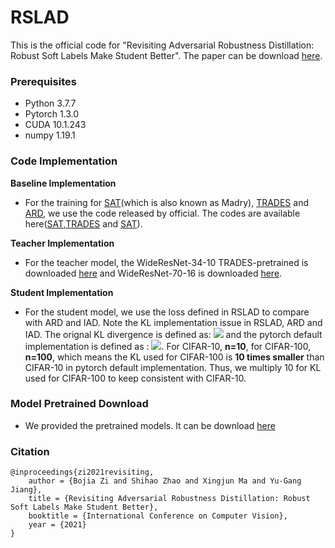 # RSLAD
This is the official code for "Revisiting Adversarial Robustness Distillation: Robust Soft Labels Make Student Better". The paper can be download [here](https://arxiv.org).

### Prerequisites
* Python 3.7.7
* Pytorch 1.3.0
* CUDA 10.1.243
* numpy 1.19.1

### Code Implementation
**Baseline Implementation**

* For the training for [SAT](https://arxiv.org/pdf/1706.06083.pdf)(which is also known as Madry), [TRADES](https://arxiv.or/pdf/1901.08573.pdf) and [ARD](https://arxiv.org/pdf/1905.09747.pdf), we use the code released by official. The codes are available here([SAT](https://github.com/MadryLab/cifar10_challenge),[TRADES](https://github.com/yaodongyu/TRADES) and [SAT](https://github.com/goldblum/AdversariallyRobustDistillation)).

**Teacher Implementation**

* For the teacher model, the WideResNet-34-10 TRADES-pretrained is downloaded [here](https://drive.google.com/file/d/10sHvaXhTNZGz618QmD5gSOAjO3rMzV33/view) and WideResNet-70-16 is downloaded [here](https://drive.google.com/file/d/10sHvaXhTNZGz618QmD5gSOAjO3rMzV33/view).

**Student Implementation**

* For the student model, we use the loss defined in RSLAD to compare with ARD and IAD. Note the KL implementation issue in RSLAD, ARD and IAD. The orignal KL divergence is defined as: <img src="http://chart.googleapis.com/chart?cht=tx&chl= D_{KL} = -\sum_{i=0}^{n} P(i)ln(\frac{Q(i)}{P(i)})" style="border:none;"> and  the pytorch default implementation is defined as : <img src="http://chart.googleapis.com/chart?cht=tx&chl= D_{KL} = -\frac{1}{n}\cdot\sum_{i=0}^{n} P(i)ln(\frac{Q(i)}{P(i)})" style="border:none;">. For CIFAR-10, **n=10**, for CIFAR-100, **n=100**, which means the KL used for CIFAR-100 is **10 times smaller** than CIFAR-10 in pytorch default implementation. Thus, we multiply 10 for KL used for CIFAR-100 to keep consistent with CIFAR-10. 

### Model Pretrained Download
* We provided the pretrained models. It can be download [here](https://www.google.com/drive/)

### Citation
```
@inproceedings{zi2021revisiting, 
	author = {Bojia Zi and Shihao Zhao and Xingjun Ma and Yu-Gang Jiang}, 
	title = {Revisiting Adversarial Robustness Distillation: Robust Soft Labels Make Student Better}, 
	booktitle = {International Conference on Computer Vision},
	year = {2021}
}
```
